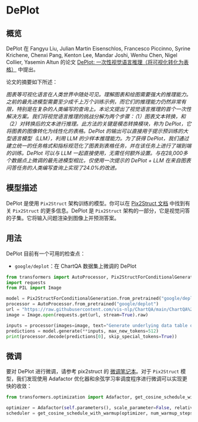 <!--
版权所有 © 2021 并保留原文。

根据 Apache 许可证 2.0 版（"许可证"），你无权在不符合许可证的条件下使用此文件
除非适用法律要求或书面同意，否则根据许可证分发的软件是基于"原样"的基础上提供的，没有任何形式的担保或条件。有关许可证的特定语言，请参阅许可证下的相关限制。

⚠️ 请注意，此文件是 Markdown 格式，但包含专用于我们的文档生成器（类似于 MDX）的特定语法，可能在你的 Markdown 查看器中无法正确显示。

-->

# DePlot

## 概览

DePlot 在 Fangyu Liu, Julian Martin Eisenschlos, Francesco Piccinno, Syrine Krichene, Chenxi Pang, Kenton Lee, Mandar Joshi, Wenhu Chen, Nigel Collier, Yasemin Altun 的论文 [DePlot: 一次性视觉语言推理（将可视化转化为表格）](https://arxiv.org/abs/2212.10505) 中提出。

论文的摘要如下所述：

*图表等可视化语言在人类世界中随处可见。理解图表和绘图需要强大的推理能力。之前的最先进模型需要至少成千上万个训练示例，而它们的推理能力仍然非常有限，特别是在复杂的人类编写的查询上。本论文提出了视觉语言推理的首个一次性解决方案。我们将视觉语言推理的挑战分解为两个步骤：（1）图表文本转换，和（2）对转换后的文本进行推理。此方法的关键是模态转换模块，称为 DePlot，它将图表的图像转化为线性化的表格。DePlot 的输出可以直接用于提示预训练的大型语言模型（LLM），利用 LLM 的少样本推理能力。为了获得 DePlot，我们通过建立统一的任务格式和指标规范化了图表到表格任务，并在该任务上进行了端到端的训练。DePlot 可以与 LLM 一起直接使用，无需任何额外设置。与在28,000多个数据点上微调的最先进模型相比，仅使用一次提示的 DePlot + LLM 在来自图表问答任务的人类编写查询上实现了24.0%的改进。*

## 模型描述

DePlot 是使用 `Pix2Struct` 架构训练的模型。你可以在 [Pix2Struct 文档](https://huggingface.co/docs/transformers/main/en/model_doc/pix2struct) 中找到有关 `Pix2Struct` 的更多信息。DePlot 是 `Pix2Struct` 架构的一部分，它是视觉问答的子集。它将输入问题渲染到图像上并预测答案。

## 用法

DePlot 目前有一个可用的检查点：

- `google/deplot`：在 ChartQA 数据集上微调的 DePlot 


```python
from transformers import AutoProcessor, Pix2StructForConditionalGeneration
import requests
from PIL import Image

model = Pix2StructForConditionalGeneration.from_pretrained("google/deplot")
processor = AutoProcessor.from_pretrained("google/deplot")
url = "https://raw.githubusercontent.com/vis-nlp/ChartQA/main/ChartQA%20Dataset/val/png/5090.png"
image = Image.open(requests.get(url, stream=True).raw)

inputs = processor(images=image, text="Generate underlying data table of the figure below:", return_tensors="pt")
predictions = model.generate(**inputs, max_new_tokens=512)
print(processor.decode(predictions[0], skip_special_tokens=True))
```

## 微调

要对 DePlot 进行微调，请参考 pix2struct 的 [微调笔记本](https://github.com/huggingface/notebooks/blob/main/examples/image_captioning_pix2struct.ipynb)。对于 `Pix2Struct` 模型，我们发现使用 Adafactor 优化器和余弦学习率调度程序进行微调可以实现更快的收敛：
```python
from transformers.optimization import Adafactor, get_cosine_schedule_with_warmup

optimizer = Adafactor(self.parameters(), scale_parameter=False, relative_step=False, lr=0.01, weight_decay=1e-05)
scheduler = get_cosine_schedule_with_warmup(optimizer, num_warmup_steps=1000, num_training_steps=40000)
```